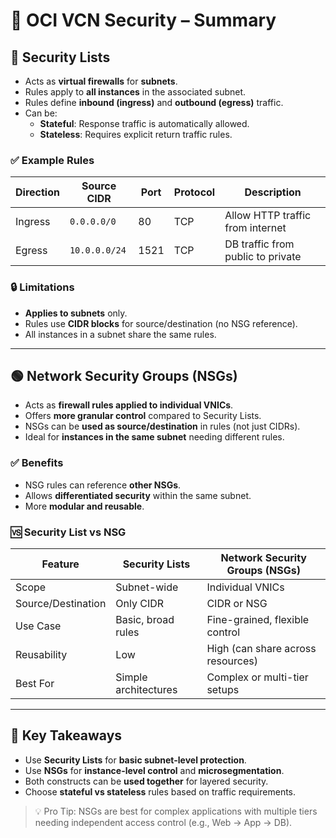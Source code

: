 # 🔐 OCI VCN Security – Summary

## 🔸 Security Lists
- Acts as **virtual firewalls** for **subnets**.
- Rules apply to **all instances** in the associated subnet.
- Rules define **inbound (ingress)** and **outbound (egress)** traffic.
- Can be:
  - **Stateful**: Response traffic is automatically allowed.
  - **Stateless**: Requires explicit return traffic rules.

### ✅ Example Rules
| Direction | Source CIDR            | Port  | Protocol | Description                        |
|----------|------------------------|-------|----------|------------------------------------|
| Ingress  | `0.0.0.0/0`            | 80    | TCP      | Allow HTTP traffic from internet   |
| Egress   | `10.0.0.0/24`          | 1521  | TCP      | DB traffic from public to private  |

### 🔒 Limitations
- **Applies to subnets** only.
- Rules use **CIDR blocks** for source/destination (no NSG reference).
- All instances in a subnet share the same rules.

---

## 🟢 Network Security Groups (NSGs)
- Acts as **firewall rules applied to individual VNICs**.
- Offers **more granular control** compared to Security Lists.
- NSGs can be **used as source/destination** in rules (not just CIDRs).
- Ideal for **instances in the same subnet** needing different rules.

### ✅ Benefits
- NSG rules can reference **other NSGs**.
- Allows **differentiated security** within the same subnet.
- More **modular and reusable**.

### 🆚 Security List vs NSG
| Feature                  | Security Lists         | Network Security Groups (NSGs)     |
|--------------------------|------------------------|-------------------------------------|
| Scope                   | Subnet-wide            | Individual VNICs                   |
| Source/Destination      | Only CIDR              | CIDR or NSG                        |
| Use Case                | Basic, broad rules     | Fine-grained, flexible control     |
| Reusability             | Low                    | High (can share across resources)  |
| Best For                | Simple architectures   | Complex or multi-tier setups       |

---

## 🧠 Key Takeaways
- Use **Security Lists** for **basic subnet-level protection**.
- Use **NSGs** for **instance-level control** and **microsegmentation**.
- Both constructs can be **used together** for layered security.
- Choose **stateful vs stateless** rules based on traffic requirements.

> 💡 Pro Tip: NSGs are best for complex applications with multiple tiers needing independent access control (e.g., Web → App → DB).
